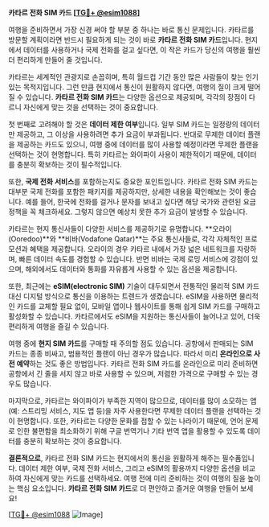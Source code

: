 **카타르 전화 SIM 카드 [[TG💪+ @esim1088](https://t.me/s/esim1088)]**

여행을 준비하면서 가장 신경 써야 할 부분 중 하나는 바로 통신 문제입니다. 카타르를 방문할 계획이라면 반드시 필요하게 되는 것이 바로 **카타르 전화 SIM 카드**입니다. 현지에서 데이터를 사용하거나 국제 전화를 걸고 싶다면, 이 작은 카드가 당신의 여행을 훨씬 더 편리하게 만들어 줄 것입니다.

카타르는 세계적인 관광지로 손꼽히며, 특히 월드컵 기간 동안 많은 사람들이 찾는 인기 있는 목적지입니다. 그런 만큼 현지에서 통신이 원활하지 않다면, 여행의 질이 크게 떨어질 수 있습니다. **카타르 전화 SIM 카드**는 다양한 옵션으로 제공되며, 각각의 장점이 다르니 자신에게 맞는 것을 선택하는 것이 중요합니다.

첫 번째로 고려해야 할 것은 **데이터 제한 여부**입니다. 일부 SIM 카드는 일정량의 데이터만 제공하고, 그 이상을 사용하려면 추가 요금이 부과됩니다. 반대로 무제한 데이터 플랜을 제공하는 카드도 있으니, 여행 중에 데이터를 많이 사용할 예정이라면 무제한 플랜을 선택하는 것이 현명합니다. 특히 카타르는 와이파이 사용이 제한적이기 때문에, 데이터를 충분히 확보하는 것이 필수적입니다.

또한, **국제 전화 서비스**를 포함하는지도 중요한 포인트입니다. 카타르 전화 SIM 카드는 대부분 국제 전화를 포함한 패키지를 제공하지만, 상세한 내용을 확인해보는 것이 좋습니다. 예를 들어, 한국에 전화를 걸거나 문자를 보내고 싶다면 해당 국가와 관련된 요금 정책을 꼭 체크하세요. 그렇지 않으면 예상치 못한 추가 요금이 발생할 수 있습니다.

카타르는 현지 통신사들이 다양한 서비스를 제공하기로 유명합니다. **오라이(Ooredoo)**와 **비바(Vodafone Qatar)**는 주요 통신사들로, 각각 자체적인 프로모션과 혜택을 제공합니다. 오라이의 경우 카타르 내에서 가장 넓은 네트워크를 자랑하며, 빠른 데이터 속도를 경험할 수 있습니다. 반면 비바는 국제 로밍 서비스에 강점이 있으며, 해외에서도 데이터와 통화를 자유롭게 사용할 수 있는 옵션을 제공합니다.

또한, 최근에는 **eSIM(electronic SIM)** 기술이 대두되면서 전통적인 물리적 SIM 카드 대신 디지털 방식으로 통신을 이용하는 트렌드가 생겼습니다. eSIM을 사용하면 물리적인 카드를 교체할 필요 없이, 모바일 앱이나 웹사이트를 통해 쉽게 SIM 카드를 구매하고 활성화할 수 있습니다. 카타르에서도 eSIM을 지원하는 통신사들이 늘어나고 있어, 더욱 편리하게 여행을 즐길 수 있습니다.

여행 중에 **현지 SIM 카드**를 구매할 때 주의할 점도 있습니다. 공항에서 판매되는 SIM 카드는 종종 비싸고, 범용적인 플랜이 아닌 경우가 많습니다. 따라서 미리 **온라인으로 사전 예약**하는 것도 좋은 방법입니다. 카타르 전화 SIM 카드를 온라인으로 미리 준비하면 공항에서 긴 줄을 서지 않고 바로 사용할 수 있으며, 저렴한 가격으로 구매할 수 있는 경우도 많습니다.

마지막으로, 카타르는 와이파이가 부족한 지역이 많으므로, 데이터를 많이 소모하는 앱(예: 스트리밍 서비스, 지도 앱 등)을 자주 사용한다면 무제한 데이터 플랜을 선택하는 것이 현명합니다. 또한, 카타르는 다양한 문화를 접할 수 있는 나라이기 때문에, 언어 문제로 인한 불편함을 최소화하기 위해 구글 번역기나 기타 번역 앱을 활용할 수 있도록 데이터를 충분히 확보하는 것이 중요합니다.

**결론적으로**, 카타르 전화 SIM 카드는 현지에서의 통신을 원활하게 해주는 필수품입니다. 데이터 제한 여부, 국제 전화 서비스, 그리고 eSIM의 활용까지 다양한 옵션을 비교하여 자신에게 맞는 카드를 선택하세요. 여행 전에 미리 준비하는 것이 여행의 질을 높이는 핵심 요소입니다. **카타르 전화 SIM 카드**로 더 편안하고 즐거운 여행을 만들어 보세요!

[[TG💪+ @esim1088](https://t.me/s/esim1088) ![Image](https://i.postimg.cc/Y0z9fWf4/image.png)]